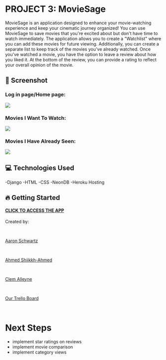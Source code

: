 #  PROJECT 3: MovieSage

MovieSage is an application designed to enhance your movie-watching experience and keep your cinematic journey organized! You can use MovieSage to save movies that you're excited about but don't have time to watch immediately. The application allows you to create a "Watchlist" where you can add these movies for future viewing. Additionally, you can create a separate list to keep track of the movies you've already watched. Once you've watched a movie, you have the option to leave a review about how you liked it. At the bottom of the review, you can provide a rating to reflect your overall opinion of the movie.

## 📸 Screenshot

### Log in page/Home page:
<img src="https://i.imgur.com/cbgr8dM.png">


### Movies I Want To Watch:
<img src="https://i.imgur.com/o2WF0Ft.png">

### Movies I Have Already Seen:
<img src="https://i.imgur.com/bwG1kAS.png">


##  💻 Technologies Used
-Django
-HTML
-CSS
-NeonDB
-Heroku Hosting

## 🔥 Getting Started

#### [CLICK TO ACCESS THE APP](https://moviesage-f4cfba681d1e.herokuapp.com/)
<p>Created by:</p><br>
<p><a href="https://www.linkedin.com/in/aschwartz-dev/">Aaron Schwartz</a></p><br>
<p><a href="https://www.linkedin.com/in/ahmedshiikh/">Ahmed Shiikkh-Ahmed</a></p><br>
<p><a href="https://www.linkedin.com/in/clem-alleyne/">Clem Alleyne</a></p><br>
<p><a href="https://trello.com/b/qBwp7LST/projectmovie">Our Trello Board</a></p><br>
 
# Next Steps
- implement star ratings on reviews
- implement movie comparison
- implement category views
